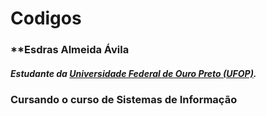 # Codigos

### **Esdras Almeida Ávila 

#### *Estudante da [Universidade Federal de Ouro Preto (UFOP)](http://www.ufop.br).*

### Cursando o curso de Sistemas de Informação

